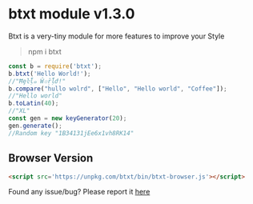# btxt module v1.3.0
Btxt is a very-tiny module for more features to improve your Style
> npm i btxt
```js
const b = require('btxt');
b.btxt('Hello World!');
//"Ħȩŀḹ๑ Ŵ๏ṝḹժ!"
b.compare("hullo wolrd", ["Hello", "Hello world", "Coffee"]);
//"Hello world"
b.toLatin(40);
//"XL"
const gen = new keyGenerator(20);
gen.generate();
//Random key "1B34131jEe6x1vh8RK14"
```
## Browser Version
```html
<script src='https://unpkg.com/btxt/bin/btxt-browser.js'></script>
```
Found any issue/bug? Please report it [here](https://github.com/LeeeRoux/btxt/issues)
